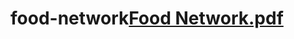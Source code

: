 # food-network[Food Network.pdf](https://github.com/Sampad-Sarker/food-network/files/8327905/Food.Network.pdf)
